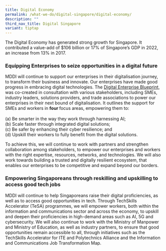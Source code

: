```yaml
---
title: Digital Economy
permalink: /what-we-do/digital-singapore/digital-economy/
description: ""
third_nav_title: Digital Singapore
variant: tiptap
---
```

<p>The Digital Economy has generated strong growth for Singapore. It contributed
a value-add of $106 billion or 17% of Singapore’s GDP in 2022, an increase
from 13% in 2017.</p>
<h3>Equipping Enterprises to seize opportunities in a digital future</h3>
<p>MDDI will continue to support our enterprises in their digitalisation
journey, to transform their business and innovate. Our enterprises have
made good progress in embracing digital technologies. The <a href="https://www.mddi.gov.sg/digital-enterprise-blueprint/" rel="noopener noreferrer nofollow" target="_blank">Digital Enterprise Blueprint</a>,
was co-created in consultation with various stakeholders, including SMEs,
industry leaders, solutions providers, and trade associations to power
our enterprises in their next bound of digitalisation. It outlines the
support for SMEs and workers in <strong>four </strong>focus areas, empowering
them to:
<br>
<br>(a) Be smarter in the way they work through harnessing AI;
<br>(b) Scale faster through integrated digital solutions;
<br>(c) Be safer by enhancing their cyber resilience; and
<br>(d) Upskill their workers to fully benefit from the digital solutions.</p>
<p>To achieve this, we will continue to work with partners and strengthen
collaboration among stakeholders, to empower our enterprises and workers
with the right expertise, resources, networks, and technologies. We will
also work towards building a trusted and digitally resilient ecosystem,
that enables our enterprises to be competitive and expand beyond our borders.</p>
<h3>Empowering Singaporeans through reskilling and upskilling to access good tech jobs</h3>
<p>MDDI will continue to help Singaporeans raise their digital proficiencies,
as well as to access good opportunities in tech. Through TechSkills Accelerator
(TeSA) programmes, we will empower workers, both within the information
and communications sector and across the economy, to upskill and deepen
their proficiencies in high-demand areas such as AI, 5G and cybersecurity.
We will also continue to work with the Ministry of Manpower and Ministry
of Education, as well as industry partners, to ensure that good opportunities
remain accessible to all, through initiatives such as the TechSkills Accelerator
for ITE and Polytechnics Alliance and the Information and Communications
Job Transformation Map.</p>